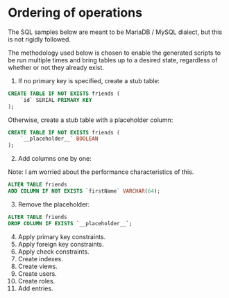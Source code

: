 # Ordering of operations

The SQL samples below are meant to be MariaDB / MySQL dialect, but
this is not rigidly followed.

The methodology used below is chosen to enable the generated scripts
to be run multiple times and bring tables up to a desired state,
regardless of whether or not they already exist.

1. If no primary key is specified, create a stub table:

```sql
CREATE TABLE IF NOT EXISTS friends (
    `id` SERIAL PRIMARY KEY
);
```

Otherwise, create a stub table with a placeholder column:

```sql
CREATE TABLE IF NOT EXISTS friends (
    `__placeholder__` BOOLEAN
);
```

2. Add columns one by one:

Note: I am worried about the performance characteristics of this.

```sql
ALTER TABLE friends
ADD COLUMN IF NOT EXISTS `firstName` VARCHAR(64);
```

3. Remove the placeholder:

```sql
ALTER TABLE friends
DROP COLUMN IF EXISTS `__placeholder__`;
```

4. Apply primary key constraints.
5. Apply foreign key constraints.
6. Apply check constraints.
7. Create indexes.
8. Create views.
9. Create users.
10. Create roles.
11. Add entries.